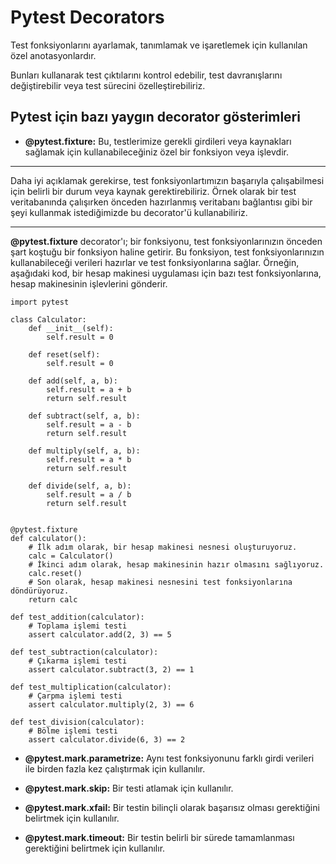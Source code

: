 #  Pytest Decorators
Test fonksiyonlarını ayarlamak, tanımlamak ve işaretlemek için kullanılan özel anotasyonlardır.

Bunları kullanarak test çıktılarını kontrol edebilir, test davranışlarını değiştirebilir veya test sürecini özelleştirebiliriz. 

## Pytest için bazı yaygın decorator gösterimleri

+ **@pytest.fixture:** Bu, testlerimize gerekli girdileri veya kaynakları sağlamak için kullanabileceğiniz özel bir fonksiyon veya işlevdir.
---
Daha iyi açıklamak gerekirse, test fonksiyonlartımızın başarıyla çalışabilmesi için belirli bir durum veya kaynak gerektirebiliriz. Örnek olarak bir test veritabanında çalışırken önceden hazırlanmış veritabanı bağlantısı gibi bir şeyi kullanmak istediğimizde bu decorator'ü kullanabiliriz.
 
---
**@pytest.fixture** decorator'ı; bir fonksiyonu, test fonksiyonlarınızın önceden şart koştuğu bir fonksiyon haline getirir. Bu fonksiyon, test fonksiyonlarınızın kullanabileceği verileri hazırlar ve test fonksiyonlarına sağlar. Örneğin, aşağıdaki kod, bir hesap makinesi uygulaması için bazı test fonksiyonlarına, hesap makinesinin işlevlerini gönderir.


``` 
import pytest

class Calculator:
    def __init__(self):
        self.result = 0

    def reset(self):
        self.result = 0

    def add(self, a, b):
        self.result = a + b
        return self.result

    def subtract(self, a, b):
        self.result = a - b
        return self.result

    def multiply(self, a, b):
        self.result = a * b
        return self.result

    def divide(self, a, b):
        self.result = a / b
        return self.result
    

@pytest.fixture
def calculator():
    # İlk adım olarak, bir hesap makinesi nesnesi oluşturuyoruz.
    calc = Calculator()
    # İkinci adım olarak, hesap makinesinin hazır olmasını sağlıyoruz.
    calc.reset()
    # Son olarak, hesap makinesi nesnesini test fonksiyonlarına döndürüyoruz.
    return calc

def test_addition(calculator):
    # Toplama işlemi testi
    assert calculator.add(2, 3) == 5

def test_subtraction(calculator):
    # Çıkarma işlemi testi
    assert calculator.subtract(3, 2) == 1

def test_multiplication(calculator):
    # Çarpma işlemi testi
    assert calculator.multiply(2, 3) == 6

def test_division(calculator):
    # Bölme işlemi testi
    assert calculator.divide(6, 3) == 2

```



+ **@pytest.mark.parametrize:** Aynı test fonksiyonunu farklı girdi verileri ile birden fazla kez çalıştırmak için kullanılır.

+ **@pytest.mark.skip:** Bir testi atlamak için kullanılır.

+ **@pytest.mark.xfail:** Bir testin bilinçli olarak başarısız olması gerektiğini belirtmek için kullanılır.

+ **@pytest.mark.timeout:** Bir testin belirli bir sürede tamamlanması gerektiğini belirtmek için kullanılır.

